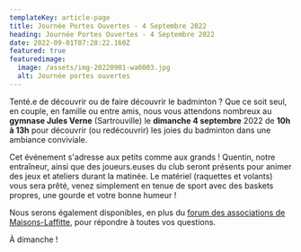 ```yaml
---
templateKey: article-page
title: Journée Portes Ouvertes - 4 Septembre 2022
heading: Journée Portes Ouvertes - 4 Septembre 2022
date: 2022-09-01T07:28:22.160Z
featured: true
featuredimage:
  image: /assets/img-20220901-wa0003.jpg
  alt: Journée portes ouvertes
---
```

Tenté.e de découvrir ou de faire découvrir le badminton ? Que ce soit seul, en couple, en famille ou entre amis, nous vous attendons nombreux au **gymnase Jules Verne** (Sartrouville) le **dimanche 4 septembre** 2022 de **10h à 13h** pour découvrir (ou redécouvrir) les joies du badminton dans une ambiance conviviale.

Cet événement s'adresse aux petits comme aux grands ! Quentin, notre entraîneur, ainsi que des joueurs.euses du club seront présents pour animer des jeux et ateliers durant la matinée. Le matériel (raquettes et volants) vous sera prêté, venez simplement en tenue de sport avec des baskets propres, une gourde et votre bonne humeur !

Nous serons également disponibles, en plus du [forum des associations de Maisons-Laffitte](https://badml.com/articles/2022-07-20-forum-des-associations-3-septembre-2022/), pour répondre à toutes vos questions.

À dimanche !